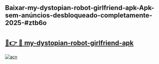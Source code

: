## Baixar-my-dystopian-robot-girlfriend-apk-Apk-sem-anúncios-desbloqueado-completamente-2025-#ztb6o

# <h2><a href="https://ainizakaria.my?title=my-dystopian-robot-girlfriend-apk&ref=22M">🔗👉 🔴 my-dystopian-robot-girlfriend-apk</a></h2>

[![acn](https://github.com/user-attachments/assets/0f9c940e-d8b0-45ae-aac7-cd30a18b3e1c)](https://ainizakaria.my?title=my-dystopian-robot-girlfriend-apk&ref=22M)

